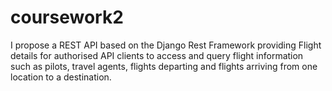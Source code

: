 # coursework2

I propose a REST API based on the Django Rest Framework providing Flight details for authorised API clients to access and query flight information such as pilots, travel agents, flights departing and flights arriving from one location to a destination.
